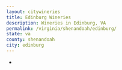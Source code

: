 ```yaml
---
layout: citywineries
title: Edinburg Wineries
description: Wineries in Edinburg, VA
permalink: /virginia/shenandoah/edinburg/
state: va
county: shenandoah
city: edinburg
---
```

-
